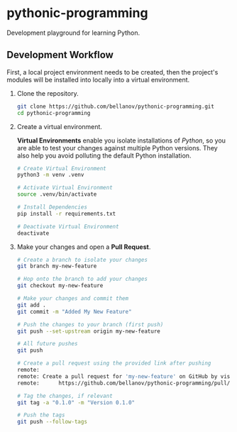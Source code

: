 # pythonic-programming

Development playground for learning Python.

## Development Workflow

First, a local project environment needs to be created, then the project's modules will be installed into locally into a virtual environment.

1. Clone the repository.

   ```sh
   git clone https://github.com/bellanov/pythonic-programming.git
   cd pythonic-programming
   ```

2. Create a virtual environment. 

    **Virtual Environments** enable you isolate installations of *Python*, so you are able to test your changes against multiple Python versions. They also help you avoid polluting the default Python installation.

   ```sh
   # Create Virtual Environment
   python3 -m venv .venv

   # Activate Virtual Environment
   source .venv/bin/activate

   # Install Dependencies
   pip install -r requirements.txt 

   # Deactivate Virtual Environment
   deactivate
   ```

3. Make your changes and open a **Pull Request**.

   ```sh
   # Create a branch to isolate your changes
   git branch my-new-feature

   # Hop onto the branch to add your changes
   git checkout my-new-feature

   # Make your changes and commit them
   git add .
   git commit -m "Added My New Feature"

   # Push the changes to your branch (first push)
   git push --set-upstream origin my-new-feature

   # All future pushes
   git push

   # Create a pull request using the provided link after pushing
   remote: 
   remote: Create a pull request for 'my-new-feature' on GitHub by visiting:
   remote:      https://github.com/bellanov/pythonic-programming/pull/new/my-new-feature

   # Tag the changes, if relevant
   git tag -a "0.1.0" -m "Version 0.1.0"

   # Push the tags
   git push --follow-tags
   ```